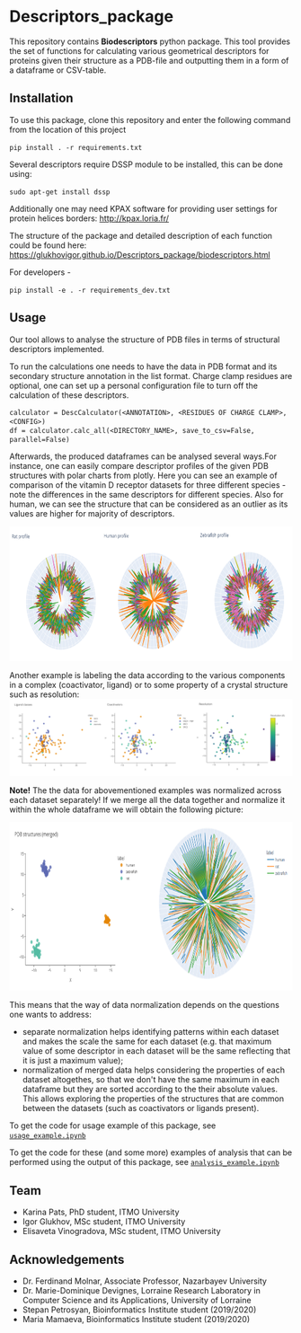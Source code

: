# Descriptors_package
This repository contains **Biodescriptors** python package. This tool provides the set of functions for calculating various geometrical descriptors for proteins given their structure as a PDB-file and outputting them in a form of a dataframe or CSV-table.


## Installation

To use this package, clone this repository and enter the following command from the location of this project

  `pip install . -r requirements.txt`

Several descriptors require DSSP module to be installed, this can be done using:

`sudo apt-get install dssp`

Additionally one may need KPAX software for providing user settings for protein helices borders: http://kpax.loria.fr/ 

The structure of the package and detailed description of each function could be found here: https://glukhovigor.github.io/Descriptors_package/biodescriptors.html

For developers - 

  `pip install -e . -r requirements_dev.txt`
  
## Usage

Our tool allows to analyse the structure of PDB files in terms of structural descriptors implemented.

To run the calculations one needs to have the data in PDB format and its secondary structure annotation in the list format.
Charge clamp residues are optional, one can set up a personal configuration file to turn off the calculation of these descriptors.

```
calculator = DescCalculator(<ANNOTATION>, <RESIDUES OF CHARGE CLAMP>, <CONFIG>)
df = calculator.calc_all(<DIRECTORY_NAME>, save_to_csv=False, parallel=False)
```


Afterwards, the produced dataframes can be analysed several ways.For instance, one can easily compare descriptor profiles of the given PDB structures with polar charts from plotly. Here you can see an example of comparison of the vitamin D receptor datasets for three different species - note the differences in the same descriptors for different species. Also for human, we can see the structure that can be considered as an outlier as its values are higher for majority of descriptors.

<img src="https://github.com/GlukhovIgor/Descriptors_package/blob/readme/docs/profiles.png"  width="700" height="240">

Another example is labeling the data according to the various components in a complex (coactivator, ligand) or to some property of a crystal structure such as resolution:
![parameters comparison](docs/parameters.png)

**Note!** The the data for abovementioned examples was normalized across each dataset separately! If we merge all the data together and normalize it within the whole dataframe we will obtain the following picture:

<img src="https://github.com/GlukhovIgor/Descriptors_package/blob/readme/docs/plot-species.png"  width="800" height="300">

This means that the way of data normalization depends on the questions one wants to address: 

- separate normalization helps identifying patterns within each dataset and makes the scale the same for each dataset (e.g. that maximum value of some descriptor in each dataset will be the same reflecting that it is just a maximum value);
- normalization of merged data helps considering the properties of each dataset altogethes, so that we don't have the same maximum in each dataframe but they are sorted according to the their absolute values. This allows exploring the properties of the structures that are common between the datasets (such as coactivators or ligands present).


To get the code for usage example of this package, see [`usage_example.ipynb`](usage_example.ipynb)

To get the code for these (and some more) examples of analysis that can be performed using the output of this package, see [`analysis_example.ipynb`](analysis_example.ipynb)


## Team
- Karina Pats, PhD student, ITMO University
- Igor Glukhov, MSc student, ITMO University
- Elisaveta Vinogradova, MSc student, ITMO University


## Acknowledgements
- Dr. Ferdinand Molnar, Associate Professor, Nazarbayev University
- Dr. Marie-Dominique Devignes, Lorraine Research Laboratory in Computer Science and its Applications, University of Lorraine
- Stepan Petrosyan, Bioinformatics Institute student (2019/2020)
- Maria Mamaeva, Bioinformatics Institute student (2019/2020)
